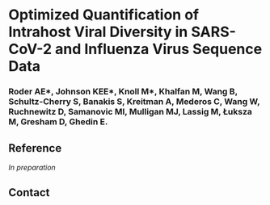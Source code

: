 # Optimized Quantification of Intrahost Viral Diversity in SARS-CoV-2 and Influenza Virus Sequence Data

### Roder AE*, Johnson KEE*, Knoll M*, Khalfan M, Wang B, Schultz-Cherry S, Banakis S, Kreitman A, Mederos C, Wang W, Ruchnewitz D, Samanovic MI, Mulligan MJ, Lassig M, Łuksza M, Gresham D, Ghedin E.

## Reference
_In preparation_

## Contact

